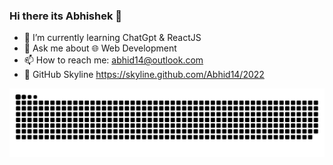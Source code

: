 ### Hi there its Abhishek 👋

- 🌱 I’m currently learning ChatGpt & ReactJS
- 💬 Ask me about 🌐 Web Development
- 📫 How to reach me: abhid14@outlook.com
- 👀 GitHub Skyline https://skyline.github.com/Abhid14/2022

![Contribution-graph](https://github.com/Abhid14/Abhid14/blob/output/github-contribution-grid-snake-dark.svg)
